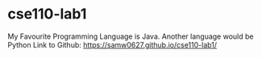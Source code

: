 # cse110-lab1
My Favourite Programming Language is Java. Another language would be Python
Link to Github: https://samw0627.github.io/cse110-lab1/
